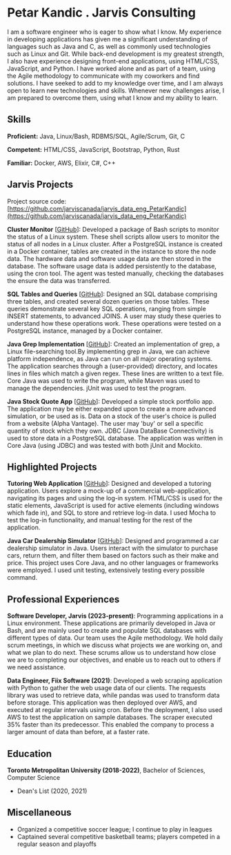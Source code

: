 # Petar Kandic . Jarvis Consulting

I am a software engineer who is eager to show what I know. My experience in developing applications has given me a significant understanding of languages such as Java and C, as well as commonly used technologies such as Linux and Git. While back-end development is my greatest strength, I also have experience designing front-end applications, using HTML/CSS, JavaScript, and Python. I have worked alone and as part of a team, using the Agile methodology to communicate with my coworkers and find solutions. I have seeked to add to my knowledge over time, and I am always open to learn new technologies and skills. Whenever new challenges arise, I am prepared to overcome them, using what I know and my ability to learn.

## Skills

**Proficient:** Java, Linux/Bash, RDBMS/SQL, Agile/Scrum, Git, C

**Competent:** HTML/CSS, JavaScript, Bootstrap, Python, Rust

**Familiar:** Docker, AWS, Elixir, C#, C++

## Jarvis Projects

Project source code: [https://github.com/jarviscanada/jarvis_data_eng_PetarKandic](https://github.com/jarviscanada/jarvis_data_eng_PetarKandic)


**Cluster Monitor** [[GitHub](https://github.com/jarviscanada/jarvis_data_eng_PetarKandic/tree/master/linux_sql)]: Developed a package of Bash scripts to monitor the status of a Linux system. These shell scripts allow users to monitor the status of all nodes in a Linux cluster. After a PostgreSQL instance is created in a Docker container, tables are created in the instance to store the node data. The hardware data and software usage data are then stored in the database. The software usage data is added persistently to the database, using the cron tool. The agent was tested manually, checking the databases the ensure the data was transferred.

**SQL Tables and Queries** [[GitHub](https://github.com/jarviscanada/jarvis_data_eng_PetarKandic/tree/master/sql)]: Designed an SQL database comprising three tables, and created several dozen queries on those tables. These queries demonstrate several key SQL operations, ranging from simple INSERT statements, to advanced JOINS. A user may study these queries to understand how these operations work. These operations were tested on a PostgreSQL instance, managed by a Docker container.

**Java Grep Implementation** [[GitHub](https://github.com/jarviscanada/jarvis_data_eng_PetarKandic/tree/master/core_java/grep)]: Created an implementation of grep, a Linux file-searching tool.By implementing grep in Java, we can achieve platform independence, as Java can run on all major operating systems. The application searches through a (user-provided) directory, and locates lines in files which match a given regex. These lines are written to a text file. Core Java was used to write the program, while Maven was used to manage the dependencies. jUnit was used to test the program.

**Java Stock Quote App** [[GitHub](https://github.com/jarviscanada/jarvis_data_eng_PetarKandic/tree/master/core_java/jdbc)]: Developed a simple stock portfolio app. The application may be either expanded upon to create a more advanced simulation, or be used as is. Data on a stock of the user's choice is pulled from a website (Alpha Vantage). The user may 'buy' or sell a specific quantity of stock which they own. JDBC (Java DataBase Connectivity) is used to store data in a PostgreSQL database. The application was written in Core Java (using JDBC) and was tested with both jUnit and Mockito.


## Highlighted Projects
**Tutoring Web Application** [[GitHub](https://github.com/pkandic4/TutoringApplication)]: Designed and developed a tutoring application. Users explore a mock-up of a commercial web-application, navigating its pages and using the log-in system. HTML/CSS is used for the static elements, JavaScript is used for active elements (including windows which fade in), and SQL to store and retrieve log-in data. I used Mocha to test the log-in functionality, and manual testing for the rest of the application.

**Java Car Dealership Simulator** [[GitHub](https://github.com/pkandic4/CarDealershipSimulator)]: Designed and programmed a car dealership simulator in Java. Users interact with the simulator to purchase cars, return them, and filter them based on factors such as their make and price. This project uses Core Java, and no other languages or frameworks were employed. I used unit testing, extensively testing every possible command.


## Professional Experiences

**Software Developer, Jarvis (2023-present)**: Programming applications in a Linux environment. These applications are primarily developed in Java or Bash, and are mainly used to create and populate SQL databases with different types of data. Our team uses the Agile methodology. We hold daily scrum meetings, in which we discuss what projects we are working on, and what we plan to do next. These scrums allow us to understand how close we are to completing our objectives, and enable us to reach out to others if we need assistance.

**Data Engineer, Fiix Software (2021)**: Developed a web scraping application with Python to gather the web usage data of our clients. The requests library was used to retrieve data, while pandas was used to transform data before storage. This application was then deployed over AWS, and executed at regular intervals using cron. Before the deployment, I also used AWS to test the application on sample databases. The scraper executed 35% faster than its predecessor. This enabled the company to process a larger amount of data than before, at a faster rate.


## Education
**Toronto Metropolitan University (2018-2022)**, Bachelor of Sciences, Computer Science
- Dean's List (2020, 2021)


## Miscellaneous
- Organized a competitive soccer league; I continue to play in leagues
- Captained several competitive basketball teams; players competed in a regular season and playoffs